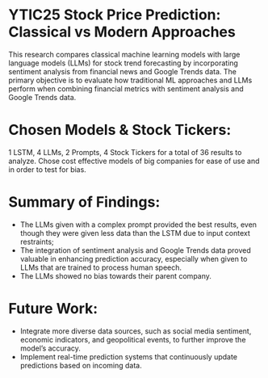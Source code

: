 # YTIC25 Stock Price Prediction: Classical vs Modern Approaches

This research compares classical machine learning models with large language models (LLMs) for stock trend forecasting by incorporating sentiment analysis from financial news and Google Trends data. The primary objective is to evaluate how traditional ML approaches and LLMs perform when combining financial metrics with sentiment analysis and Google Trends data.

# Chosen Models & Stock Tickers: 
1 LSTM, 4 LLMs, 2 Prompts, 4 Stock Tickers for a total of 36 results to analyze. Chose cost effective models of big companies for ease of use and in order to test for bias.

# Summary of Findings:
- The LLMs given with a complex prompt provided the best results, even though they were given less data than the LSTM due to input context restraints;
- The integration of sentiment analysis and Google Trends data proved valuable in enhancing prediction accuracy, especially when given to LLMs that are trained to process human speech.
- The LLMs showed no bias towards their parent company.

# Future Work: 
- Integrate more diverse data sources, such as social media sentiment, economic indicators, and geopolitical events, to further improve the model’s accuracy.
- Implement real-time prediction systems that continuously update predictions based on incoming data.

